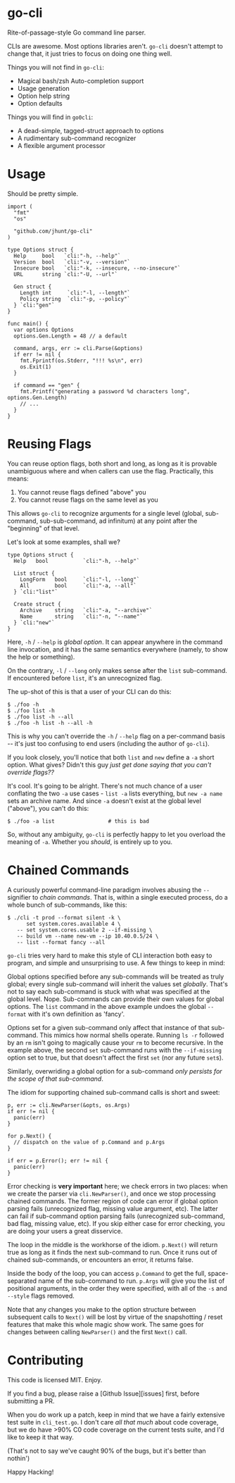 go-cli
======

Rite-of-passage-style Go command line parser.

CLIs are awesome.  Most options libraries aren't.  `go-cli`
doesn't attempt to change that, it just tries to focus on doing
one thing well.

Things you will not find in `go-cli`:

  - Magical bash/zsh Auto-completion support
  - Usage generation
  - Option help string
  - Option defaults

Things you will find in `go0cli`:

  - A dead-simple, tagged-struct approach to options
  - A rudimentary sub-command recognizer
  - A flexible argument processor

Usage
=====

Should be pretty simple.

```
import (
  "fmt"
  "os"

  "github.com/jhunt/go-cli"
)

type Options struct {
  Help     bool   `cli:"-h, --help"`
  Version  bool   `cli:"-v, --version"`
  Insecure bool   `cli:"-k, --insecure, --no-insecure"`
  URL      string `cli:"-U, --url"`

  Gen struct {
    Length int     `cli:"-l, --length"`
    Policy string  `cli:"-p, --policy"`
  } `cli:"gen"`
}

func main() {
  var options Options
  options.Gen.Length = 48 // a default

  command, args, err := cli.Parse(&options)
  if err != nil {
    fmt.Fprintf(os.Stderr, "!!! %s\n", err)
    os.Exit(1)
  }

  if command == "gen" {
    fmt.Printf("generating a password %d characters long", options.Gen.Length)
    // ...
  }
}
```

Reusing Flags
=============

You can reuse option flags, both short and long, as long as it is
provable unambiguous where and when callers can use the flag.
Practically, this means:

  1. You cannot reuse flags defined "above" you
  2. You cannot reuse flags on the same level as you

This allows `go-cli` to recognize arguments for a single level
(global, sub-command, sub-sub-command, ad infinitum) at any point
after the "beginning" of that level.

Let's look at some examples, shall we?

```
type Options struct {
  Help   bool           `cli:"-h, --help"`

  List struct {
    LongForm   bool     `cli:"-l, --long"`
    All        bool     `cli:"-a, --all"`
  } `cli:"list"`

  Create struct {
    Archive    string   `cli:"-a, "--archive"`
    Name       string   `cli:"-n, "--name"`
  } `cli:"new"`
}
```

Here, `-h` / `--help` is _global option_.  It can appear anywhere
in the command line invocation, and it has the same semantics
everywhere (namely, to show the help or something).

On the contrary, `-l` / `--long` only makes sense after the `list`
sub-command.  If encountered before `list`, it's an unrecognized
flag.

The up-shot of this is that a user of your CLI can do this:

```
$ ./foo -h
$ ./foo list -h
$ ./foo list -h --all
$ ./foo -h list -h --all -h
```

This is why you can't override the `-h` / `--help` flag on a
per-command basis -- it's just too confusing to end users
(including the author of `go-cli`).

If you look closely, you'll notice that both `list` and `new`
define a `-a` short option.  What gives?  Didn't this guy _just
get done saying that you can't override flags??_

It's cool.  It's going to be alright.  There's not much chance of
a user conflating the two `-a` use cases - `list -a` lists
everything, but `new -a name` sets an archive name.  And since
`-a` doesn't exist at the global level ("above"), you can't do
this:

```
$ ./foo -a list                 # this is bad
```

So, without any ambiguity, `go-cli` is perfectly happy to let you
overload the meaning of `-a`.  Whether you _should_, is entirely
up to you.

Chained Commands
================

A curiously powerful command-line paradigm involves abusing the
`--` signifier to _chain commands_.  That is, within a single
executed process, do a whole bunch of sub-commands, like this:

```
$ ./cli -t prod --format silent -k \
      set system.cores.available 4 \
   -- set system.cores.usable 2 --if-missing \
   -- build vm --name new-vm --ip 10.40.0.5/24 \
   -- list --format fancy --all
```

`go-cli` tries very hard to make this style of CLI interaction
both easy to program, and simple and unsurprising to use.  A few
things to keep in mind:

Global options specified before any sub-commands will be treated
as truly global; every single sub-command will inherit the values
set _globally_.  That's not to say each sub-command is stuck with
what was specified at the global level.  Nope.  Sub-commands can
provide their own values for global options.  The `list` command
in the above example undoes the global `--format` with it's own
definition as 'fancy'.

Options set for a given sub-command only affect that instance of
that sub-command.  This mimics how normal shells operate.  Running
`ls -r` followed by an `rm` isn't going to magically cause your
`rm` to become recursive.  In the example above, the second `set`
sub-command runs with the `--if-missing` option set to true, but
that doesn't affect the first `set` (nor any future `set`s).

Similarly, overwriding a global option for a sub-command _only
persists for the scope of that sub-command_.

The idiom for supporting chained sub-command calls is short and
sweet:

```
p, err := cli.NewParser(&opts, os.Args)
if err != nil {
  panic(err)
}

for p.Next() {
  // dispatch on the value of p.Command and p.Args
}

if err = p.Error(); err != nil {
  panic(err)
}
```

Error checking is **very important** here; we check errors in two
places: when we create the parser via `cli.NewParser()`, and once
we stop processing chained commands.  The former region of code
can error if global option parsing fails (unrecognized flag,
missing value argument, etc).  The latter can fail if sub-command
option parsing fails (unrecognized sub-command, bad flag, missing
value, etc).  If you skip either case for error checking, you are
doing your users a great disservice.

The loop in the middle is the workhorse of the idiom.  `p.Next()`
will return true as long as it finds the next sub-command to run.
Once it runs out of chained sub-commands, or encounters an error,
it returns false.

Inside the body of the loop, you can access `p.Command` to get the
full, space-separated name of the sub-command to run.  `p.Args`
will give you the list of positional arguments, in the order they
were specified, with all of the `-s` and `--style` flags removed.

Note that any changes you make to the option structure between
subsequent calls to `Next()` will be lost by virtue of the
snapshotting / reset features that make this whole magic show
work.  The same goes for changes between calling `NewParser()` and
the first `Next()` call.

Contributing
============

This code is licensed MIT.  Enjoy.

If you find a bug, please raise a [Github Issue][issues] first,
before submitting a PR.

When you do work up a patch, keep in mind that we have a fairly
extensive test suite in `cli_test.go`.  I don't care _all that
much_ about code coverage, but we do have >90% C0 code coverage on
the current tests suite, and I'd like to keep it that way.

(That's not to say we've caught 90% of the bugs, but it's better
than nothin')

Happy Hacking!

